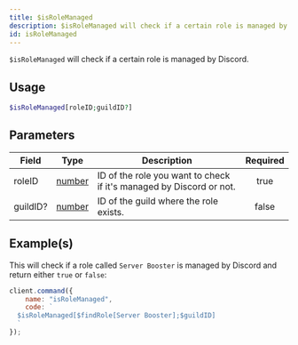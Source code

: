 ```yaml
---
title: $isRoleManaged
description: $isRoleManaged will check if a certain role is managed by Discord.
id: isRoleManaged
---
```


`$isRoleManaged` will check if a certain role is managed by Discord.

## Usage

```php
$isRoleManaged[roleID;guildID?]
```

## Parameters

| Field    | Type                                                                                              | Description                                                         | Required |
| -------- | ------------------------------------------------------------------------------------------------- | ------------------------------------------------------------------- | :------: |
| roleID   | [number](https://developer.mozilla.org/en-US/docs/Web/JavaScript/Reference/Global_Objects/Number) | ID of the role you want to check if it's managed by Discord or not. |   true   |
| guildID? | [number](https://developer.mozilla.org/en-US/docs/Web/JavaScript/Reference/Global_Objects/Number) | ID of the guild where the role exists.                              |  false   |

## Example(s)

This will check if a role called `Server Booster` is managed by Discord and return either `true` or `false`:

```javascript
client.command({
    name: "isRoleManaged",
    code: `
  $isRoleManaged[$findRole[Server Booster];$guildID]
  `
});
```
